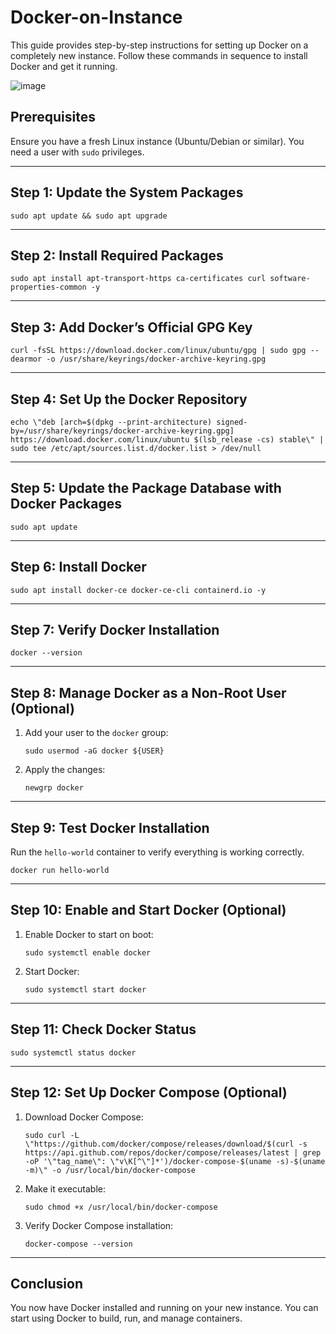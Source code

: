 # Docker-on-Instance

This guide provides step-by-step instructions for setting up Docker on a completely new instance. Follow these commands in sequence to install Docker and get it running.

<img alt="image" src="https://github.com/user-attachments/assets/3d753b59-308a-4551-8728-b07ed5aabf8f">

## Prerequisites

Ensure you have a fresh Linux instance (Ubuntu/Debian or similar). You need a user with `sudo` privileges.

---

## Step 1: Update the System Packages

```shell 
sudo apt update && sudo apt upgrade
```

---

## Step 2: Install Required Packages

```shell 
sudo apt install apt-transport-https ca-certificates curl software-properties-common -y
```

---

## Step 3: Add Docker’s Official GPG Key

```shell 
curl -fsSL https://download.docker.com/linux/ubuntu/gpg | sudo gpg --dearmor -o /usr/share/keyrings/docker-archive-keyring.gpg
```

---

## Step 4: Set Up the Docker Repository

```shell 
echo \"deb [arch=$(dpkg --print-architecture) signed-by=/usr/share/keyrings/docker-archive-keyring.gpg] https://download.docker.com/linux/ubuntu $(lsb_release -cs) stable\" | sudo tee /etc/apt/sources.list.d/docker.list > /dev/null
```

---

## Step 5: Update the Package Database with Docker Packages

```shell 
sudo apt update
```

---

## Step 6: Install Docker

```shell 
sudo apt install docker-ce docker-ce-cli containerd.io -y
```

---

## Step 7: Verify Docker Installation

```shell 
docker --version
```

---

## Step 8: Manage Docker as a Non-Root User (Optional)

1. Add your user to the `docker` group:
   
   ```shell
   sudo usermod -aG docker ${USER}
   ```
   
3. Apply the changes:
   
   ```shell
   newgrp docker
   ```

---

## Step 9: Test Docker Installation

Run the `hello-world` container to verify everything is working correctly.

```shell 
docker run hello-world
```

---

## Step 10: Enable and Start Docker (Optional)

1. Enable Docker to start on boot:
   
   ```shell
   sudo systemctl enable docker
   ```
   
3. Start Docker:
   
   ```shell
   sudo systemctl start docker
   ```

---

## Step 11: Check Docker Status

```shell 
sudo systemctl status docker
```

---

## Step 12: Set Up Docker Compose (Optional)

1. Download Docker Compose:
   
   ```shell
   sudo curl -L \"https://github.com/docker/compose/releases/download/$(curl -s https://api.github.com/repos/docker/compose/releases/latest | grep -oP '\"tag_name\": \"v\K[^\"]*')/docker-compose-$(uname -s)-$(uname -m)\" -o /usr/local/bin/docker-compose
   ```
   
3. Make it executable:
   
   ```shell
   sudo chmod +x /usr/local/bin/docker-compose
   ```
   
5. Verify Docker Compose installation:
   
   ```shell
   docker-compose --version
   ```

---

## Conclusion

You now have Docker installed and running on your new instance. You can start using Docker to build, run, and manage containers.
